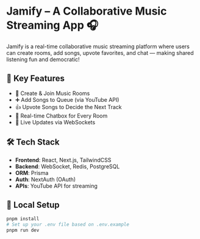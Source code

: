 # Jamify – A Collaborative Music Streaming App 🎧

Jamify is a real-time collaborative music streaming platform where users can create rooms, add songs, upvote favorites, and chat — making shared listening fun and democratic!

## 🔑 Key Features

- 🎵 Create & Join Music Rooms
- ➕ Add Songs to Queue (via YouTube API)
- 👍 Upvote Songs to Decide the Next Track
- 💬 Real-time Chatbox for Every Room
- 🔄 Live Updates via WebSockets

## 🛠️ Tech Stack

- **Frontend**: React, Next.js, TailwindCSS
- **Backend**: WebSocket, Redis, PostgreSQL
- **ORM**: Prisma
- **Auth**: NextAuth (OAuth)
- **APIs**: YouTube API for streaming

## 🚀 Local Setup

```bash
pnpm install
# Set up your .env file based on .env.example
pnpm run dev
